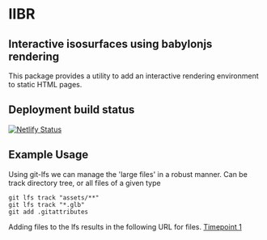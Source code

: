 # IIBR

## Interactive isosurfaces using babylonjs rendering

This package provides a utility to add an interactive rendering environment to static HTML pages.

## Deployment build status

[![Netlify Status](https://api.netlify.com/api/v1/badges/9ed9575b-41d1-499f-a0b9-7427b0644ff1/deploy-status)](https://app.netlify.com/sites/demosite-bscott711/deploys)


## Example Usage

 Using git-lfs we can manage the 'large files' in a robust manner.
 Can be track directory tree, or all files of a given type

    git lfs track "assets/**"
    git lfs track "*.glb"
    git add .gitattributes

Adding files to the lfs results in the following URL for files.
[Timepoint 1](https://github.com/bscott711/IIBR/blob/main/assets/bcell/bcell_1.glb)
